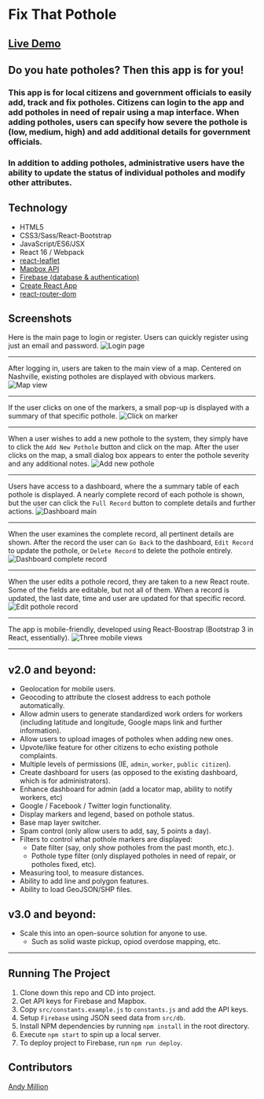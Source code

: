 # Fix That Pothole

## [Live Demo](https://fix-that-pothole.andymillion.com/)

## Do you hate potholes? Then this app is for you!

### This app is for local citizens and government officials to easily add, track and fix potholes. Citizens can login to the app and add potholes in need of repair using a map interface. When adding potholes, users can specify how severe the pothole is (low, medium, high) and add additional details for government officials.

### In addition to adding potholes, administrative users have the ability to update the status of individual potholes and modify other attributes.

## Technology
- HTML5
- CSS3/Sass/React-Bootstrap
- JavaScript/ES6/JSX
- React 16 / Webpack
- [react-leaflet](https://github.com/PaulLeCam/react-leaflet)
- [Mapbox API](https://www.mapbox.com/maps/)
- [Firebase (database & authentication)](https://firebase.google.com/)
- [Create React App](https://github.com/facebookincubator/create-react-app)
- [react-router-dom](https://reacttraining.com/react-router/core/guides/philosophy)

## Screenshots

Here is the main page to login or register. Users can quickly register using just an email and password.
![Login page](https://raw.githubusercontent.com/amillion3/fix-that-pothole/master/img/screenshots/login.png)
___


After logging in, users are taken to the main view of a map. Centered on Nashville, existing potholes are displayed with obvious markers.
![Map view](https://raw.githubusercontent.com/amillion3/fix-that-pothole/master/img/screenshots/map-view.png)
___


If the user clicks on one of the markers, a small pop-up is displayed with a summary of that specific pothole.
![Click on marker](https://raw.githubusercontent.com/amillion3/fix-that-pothole/master/img/screenshots/marker-click.png)
___


When a user wishes to add a new pothole to the system, they simply have to click the `Add New Pothole` button and click on the map. After the user clicks on the map, a small dialog box appears to enter the pothole severity and any additional notes.
![Add new pothole](https://raw.githubusercontent.com/amillion3/fix-that-pothole/master/img/screenshots/add-new-pothole.png)
___


Users have access to a dashboard, where the a summary table of each pothole is displayed. A nearly complete record of each pothole is shown, but the user can click the `Full Record` button to complete details and further actions.
![Dashboard main](https://raw.githubusercontent.com/amillion3/fix-that-pothole/master/img/screenshots/dashboard-main.png)
___


When the user examines the complete record, all pertinent details are shown. After the record the user can `Go Back` to the dashboard, `Edit Record` to update the pothole, or `Delete Record` to delete the pothole entirely.
![Dashboard complete record](https://raw.githubusercontent.com/amillion3/fix-that-pothole/master/img/screenshots/dashboard-complete-record.png)
___


When the user edits a pothole record, they are taken to a new React route. Some of the fields are editable, but not all of them. When a record is updated, the last date, time and user are updated for that specific record.
![Edit pothole record](https://raw.githubusercontent.com/amillion3/fix-that-pothole/master/img/screenshots/dashboard-edit.png)
___


The app is mobile-friendly, developed using React-Boostrap (Bootstrap 3 in React, essentially).
![Three mobile views](https://raw.githubusercontent.com/amillion3/fix-that-pothole/master/img/screenshots/mobile.png)
___


## v2.0 and beyond:
- Geolocation for mobile users.
- Geocoding to attribute the closest address to each pothole automatically.
- Allow admin users to generate standardized work orders for workers (including latitude and longitude, Google maps link and further information).
- Allow users to upload images of potholes when adding new ones.
- Upvote/like feature for other citizens to echo existing pothole complaints.
- Multiple levels of permissions (IE, `admin`, `worker`, `public citizen`).
- Create dashboard for users (as opposed to the existing dashboard, which is for administrators).
- Enhance dashboard for admin (add a locator map, ability to notify workers, etc)
- Google / Facebook / Twitter login functionality.
- Display markers and legend, based on pothole status.
- Base map layer switcher.
- Spam control (only allow users to add, say, 5 points a day).
- Filters to control what pothole markers are displayed:
    - Date filter (say, only show potholes from the past month, etc.).
    - Pothole type filter (only displayed potholes in need of repair, or potholes fixed, etc).
- Measuring tool, to measure distances.
- Ability to add line and polygon features.
- Ability to load GeoJSON/SHP files.

## v3.0 and beyond:
- Scale this into an open-source solution for anyone to use.
    - Such as solid waste pickup, opiod overdose mapping, etc.

___
## Running The Project
1. Clone down this repo and CD into project.
2. Get API keys for Firebase and Mapbox.
3. Copy `src/constants.example.js` to `constants.js` and add the API keys.
4. Setup `Firebase` using JSON seed data from `src/db`.
4. Install NPM dependencies by running `npm install` in the root directory.
5. Execute `npm start` to spin up a local server.
6. To deploy project to Firebase, run `npm run deploy`.


## Contributors
[Andy Million](https://github.com/amillion3)